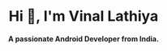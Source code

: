 <h1 align="center">Hi 👋, I'm Vinal Lathiya</h1>
<h4 align="center">A passionate Android Developer from India.</h4>

<!-- - 👋 Hi, I’m @LathiyaVinal
- 👀 I’m interested in ...
- 🌱 I’m currently learning ...
- 💞️ I’m looking to collaborate on ...
- 📫 How to reach me ... -->

<!---
LathiyaVinal/LathiyaVinal is a ✨ special ✨ repository because its `README.md` (this file) appears on your GitHub profile.
You can click the Preview link to take a look at your changes.
--->
